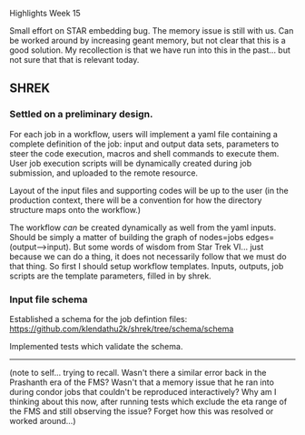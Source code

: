 Highlights Week 15

Small effort on STAR embedding bug.   The memory issue is still with us.  Can be worked around by increasing geant memory, but not clear that this is a good solution.   My recollection is that we have run into this in the past...  but not sure that that is relevant today.

## SHREK

### Settled on a preliminary design.  

For each job in a workflow, users will implement a yaml file containing a complete definition of the job: input and output data sets, parameters to steer the code execution, macros and shell commands to execute them.  User job execution scripts will be dynamically created during job submission, and uploaded to the remote resource.

Layout of the input files and supporting codes will be up to the user (in the production context, there will be a convention for how the directory structure maps onto the workflow.)

The workflow *can*  be created dynamically as well from the yaml inputs.  Should be simply a matter of building the graph of nodes=jobs edges=(output-->input).  But some words of wisdom from Star Trek VI... just because we can do a thing, it does not necessarily follow that we must do that thing.  So first I should setup workflow templates.  Inputs, outputs, job scripts are the template parameters, filled in by shrek.

### Input file schema

Established a schema for the job defintion files:
https://github.com/klendathu2k/shrek/tree/schema/schema

Implemented tests which validate the schema.



-----------------------------------------------------------

(note to self... trying to recall.  Wasn't there a similar error back in the Prashanth era of the FMS?  Wasn't that a memory issue that he ran into during condor jobs that couldn't be reproduced interactively?  Why am I thinking about this now, after running tests which exclude the eta range of the FMS and still observing the issue?  Forget how this was resolved or worked around...)